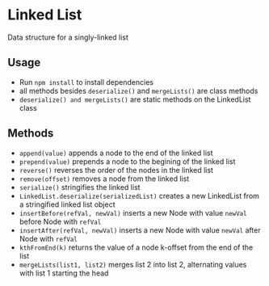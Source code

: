 # Linked List
Data structure for a singly-linked list

## Usage 
- Run `npm install` to install dependencies
- all methods besides `deserialize()` and `mergeLists()` are class methods
- `deserialize() and mergeLists()` are static methods on the LinkedList class
## Methods
- `append(value)` appends a node to the end of the linked list
- `prepend(value)` prepends a node to the begining of the linked list
- `reverse()` reverses the order of the nodes in the linked list
- `remove(offset)` removes a node from the linked list
- `serialize()` stringifies the linked list 
- `LinkedList.deserialize(serializedList)` creates a new LinkedList from a stringified linked list object
- `insertBefore(refVal, newVal)` inserts a new Node with value `newVal` before Node with `refVal`
- `insertAfter(refVal, newVal)` inserts a new Node with value `newVal` after Node with `refVal`
- `kthFromEnd(k)` returns the value of a node k-offset from the end of the list
- `mergeLists(list1, list2)` merges list 2 into list 2, alternating values with list 1 starting the head